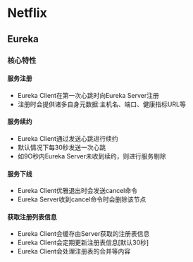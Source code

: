 # Netflix
## Eureka
### 核心特性
#### 服务注册
- Eureka Client在第一次心跳时向Eureka Server注册
- 注册时会提供诸多自身元数据:主机名、端口、健康指标URL等
#### 服务续约
- Eureka Client通过发送心跳进行续约
- 默认情况下每30秒发送一次心跳
- 如9O秒内Eureka Server未收到续约，则进行服务剔除
#### 服务下线
- Eureka Client优雅退出时会发送cancel命令
- Eureka Server收到cancel命令时会删除该节点
#### 获取注册列表信息
- Eureka Client会缓存由Server获取的注册表信息
- Eureka Client会定期更新注册表信息[默认30秒]
- Eureka Client会处理注册表的合并等内容

